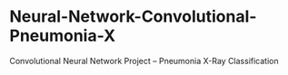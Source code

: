# Neural-Network-Convolutional-Pneumonia-X
Convolutional Neural Network Project – Pneumonia X-Ray Classification
